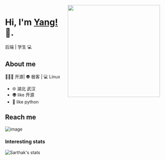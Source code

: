 <img align="right" width="300" height="300" src="https://yangyang666.oss-cn-chengdu.aliyuncs.com/photos/4951d002b95a8f8af63ea394a043f930.png">


# Hi, I'm [Yang!](https://soulnull.com/) 👋.

后端 | 学生 💻

## About me 

🧑🏻‍💻 开源| 👽 极客 | 💻 Linux

- 🌐  湖北 武汉
- 👽  like 开源
- 🍓  like python


## Reach me 
![image](https://img.shields.io/github/license/ABF7470/ChatRoom) 

### Interesting stats

![Sarthak's stats](https://github-readme-stats.vercel.app/api?username=ABF7470&show_icons=true)


